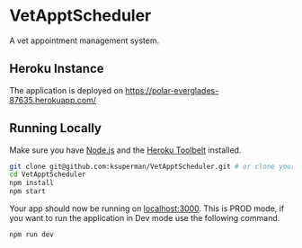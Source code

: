 # VetApptScheduler

A vet appointment management system. 

## Heroku Instance

The application is deployed on https://polar-everglades-87635.herokuapp.com/ 

## Running Locally

Make sure you have [Node.js](http://nodejs.org/) and the [Heroku Toolbelt](https://toolbelt.heroku.com/) installed.

```sh
git clone git@github.com:ksuperman/VetApptScheduler.git # or clone your own fork
cd VetApptScheduler
npm install
npm start
```

Your app should now be running on [localhost:3000](http://localhost:3000/). This is PROD mode, if you want to run the application in Dev mode use the following command.

```shell script
npm run dev
```

